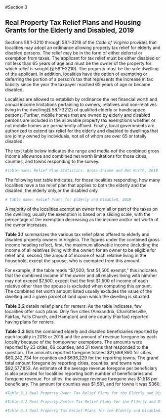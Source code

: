 

#Section 3
## Real Property Tax Relief Plans and Housing Grants for the Elderly and Disabled, 2019

Sections 58.1-3210 through 58.1-3218 of the *Code of Virginia* provides that localities may adopt an ordinance allowing property tax relief for elderly and disabled persons. The relief may be in the form of either deferral or exemption from taxes. The applicant for tax relief must be either disabled or not less than 65 years of age and must be the owner of the property for which relief is sought (§ 58.1-3210). The property must be the sole dwelling of the applicant. In addition, localities have the option of exempting or deferring the portion of a person’s tax that represents the increase in tax liability since the year the taxpayer reached 65 years of age or became disabled. 

Localities are allowed to establish by ordinance the net financial worth and annual income limitations pertaining to
owners, relatives and non-relatives living in the dwelling(§ 58.1-3212) of qualified elderly or handicapped persons.
Further, mobile homes that are owned by elderly and disabled persons are included in the allowable property tax
exemptions whether or not mobile homes are permanently affixed. Finally, local governments are authorized to extend
tax relief for the elderly and disabled to dwellings that are jointly owned by individuals, not all of whom are over 65
or totally disabled. 

The text table below indicates the range and media nof the combined gross income allowance and combined
net worth limitations for those cities, counties, and towns responding to the survey. 


```r
#table name: Relief Plan Statistics: Gross Income and Net Worth, 2019
```

The following text table indicates, for those localities responding, how many localities have a tax relief plan that
applies to both the elderly and the disabled, the elderly only,or the disabled only. 


```r
# table name: Relief Plans for Elderly and Disabled, 2019
```

A majority of the localities exempt an owner from all or part of the taxes on the dwelling; usually the exemption is based on a sliding scale, with the percentage of the exemption decreasing as the income and/or net worth of the owner increases.

**Table 3.1** summarizes the various tax relief plans offered to elderly and disabled property owners in Virginia.
The figures under the combined gross income heading reflect, first, the maximum allowable income (including the
income of all relatives living with the owner) for an owner to be eligible for relief and, second, the amount of income
of each relative living in the household, except the spouse, who is exempted from this amount. 

For example, if the table reads “$7,500; first $1,500 exempt,” this indicates that the combined income of the
owner and all relatives living with him/her may not exceed $7,500, except that the first $1,500 of income of each relative other than the spouse is excluded when computing this amount. The combined net worth amount listed usually
excludes the value of the dwelling and a given parcel of land upon which the dwelling is situated. 

**Table 3.2** details relief plans for renters. As the table indicates, few localities offer such plans. Only five cities
(Alexandria, Charlottesville, Fairfax, Falls Church, and Hampton) and one county (Fairfax) reported having plans
for renters.

**Table 3.3** lists the combined elderly and disabled beneficiaries reported by each locality in 2018 or 2019 and
the amount of revenue foregone by each locality because of the homeowner exemptions. The amounts were reported
by 23 cities, 66 counties, and 31 towns that responded to the question. The amounts reported foregone totaled $21,698,890
for cities, $60,242,734 for counties and $636,229 for the reporting towns. The grand total amount foregone by
reporting cities, counties, and towns was $82,577,853. An estimate of the average revenue foregone per beneficiary
is also provided for localities reporting both number of beneficiaries and foregone revenue. For cities, the average
revenue foregone was $1,518 per beneficiary. The amount for counties was $1,581, and for towns it was $360. 


```r
#Table 3.1 Real Property Owner Tax Relief Plans for the Elderly and Disabled, 2019

#Table 3.2 Real Property Renter Tax Relief Plans for the Elderly and Disabled, 2019

#Table 3.3 Real Property Tax Relief Plans for the Elderly and Disabled Homeowners: Number of Beneficiaries and Foregone Tax Revenue, 2018 or 2019
```
